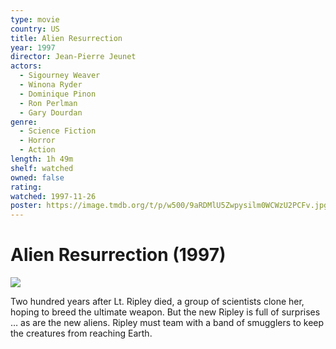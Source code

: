 ```yaml
---
type: movie
country: US
title: Alien Resurrection
year: 1997
director: Jean-Pierre Jeunet
actors:
  - Sigourney Weaver
  - Winona Ryder
  - Dominique Pinon
  - Ron Perlman
  - Gary Dourdan
genre:
  - Science Fiction
  - Horror
  - Action
length: 1h 49m
shelf: watched
owned: false
rating:
watched: 1997-11-26
poster: https://image.tmdb.org/t/p/w500/9aRDMlU5Zwpysilm0WCWzU2PCFv.jpg
---
```


# Alien Resurrection (1997)

![](https://image.tmdb.org/t/p/w500/9aRDMlU5Zwpysilm0WCWzU2PCFv.jpg)

Two hundred years after Lt. Ripley died, a group of scientists clone her, hoping to breed the ultimate weapon. But the new Ripley is full of surprises … as are the new aliens. Ripley must team with a band of smugglers to keep the creatures from reaching Earth.